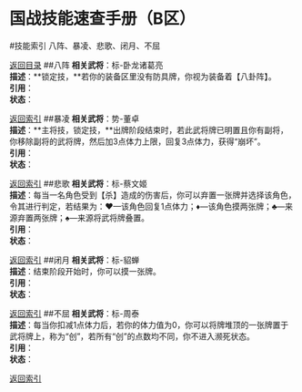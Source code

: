 国战技能速查手册（B区）
==
#技能索引
八阵、暴凌、悲歌、闭月、不屈

[返回目录](README.md#目录)
##八阵
**相关武将**：标-卧龙诸葛亮  
**描述**：**锁定技，**若你的装备区里没有防具牌，你视为装备着【八卦阵】。   
**引用**：  
**状态**：

[返回索引](#技能索引)
##暴凌
**相关武将**：势-董卓  
**描述**：**主将技，锁定技，**出牌阶段结束时，若此武将牌已明置且你有副将，你移除副将的武将牌，然后加3点体力上限，回复3点体力，获得“崩坏”。   
**引用**：  
**状态**：

[返回索引](#技能索引)
##悲歌
**相关武将**：标-蔡文姬  
**描述**：每当一名角色受到【杀】造成的伤害后，你可以弃置一张牌并选择该角色，令其进行判定，若结果为：♥—该角色回复1点体力；♦—该角色摸两张牌；♣—来源弃置两张牌；♠—来源将武将牌叠置。   
**引用**：  
**状态**：

[返回索引](#技能索引)
##闭月
**相关武将**：标-貂蝉  
**描述**：结束阶段开始时，你可以摸一张牌。   
**引用**：  
**状态**：

[返回索引](#技能索引)
##不屈
**相关武将**：标-周泰  
**描述**：每当你扣减1点体力后，若你的体力值为0，你可以将牌堆顶的一张牌置于武将牌上，称为“创”，若所有“创”的点数均不同，你不进入濒死状态。   
**引用**：  
**状态**：

[返回索引](#技能索引)